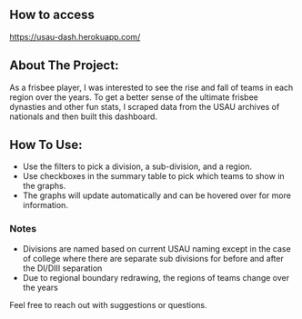 ## How to access
https://usau-dash.herokuapp.com/

## About The Project:
As a frisbee player, I was interested to see the rise and fall of teams in each region over the years.
To get a better sense of the ultimate frisbee dynasties and other fun stats, I scraped data from the USAU archives of nationals and then built this dashboard.


## How To Use:
* Use the filters to pick a division, a sub-division, and a region.
* Use checkboxes in the summary table to pick which teams to show in the graphs.
* The graphs will update automatically and can be hovered over for more information.

### Notes
* Divisions are named based on current USAU naming except in the case of college where there are separate
sub divisions for before and after the DI/DIII separation
* Due to regional boundary redrawing, the regions of teams change over the years

Feel free to reach out with suggestions or questions. 